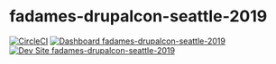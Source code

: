 # fadames-drupalcon-seattle-2019

[![CircleCI](https://circleci.com/gh/pantheon-training-org/fadames-drupalcon-seattle-2019.svg?style=shield)](https://circleci.com/gh/pantheon-training-org/fadames-drupalcon-seattle-2019)
[![Dashboard fadames-drupalcon-seattle-2019](https://img.shields.io/badge/dashboard-fadames_drupalcon_seattle_2019-yellow.svg)](https://dashboard.pantheon.io/sites/e2b4bd3b-d8f2-4859-a6cc-7e9f2059ddc2#dev/code)
[![Dev Site fadames-drupalcon-seattle-2019](https://img.shields.io/badge/site-fadames_drupalcon_seattle_2019-blue.svg)](http://dev-fadames-drupalcon-seattle-2019.pantheonsite.io/)